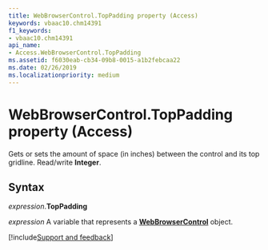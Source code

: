 ```yaml
---
title: WebBrowserControl.TopPadding property (Access)
keywords: vbaac10.chm14391
f1_keywords:
- vbaac10.chm14391
api_name:
- Access.WebBrowserControl.TopPadding
ms.assetid: f6030eab-cb34-09b8-0015-a1b2febcaa22
ms.date: 02/26/2019
ms.localizationpriority: medium
---
```



# WebBrowserControl.TopPadding property (Access)

Gets or sets the amount of space (in inches) between the control and its top gridline. Read/write **Integer**.


## Syntax

_expression_.**TopPadding**

_expression_ A variable that represents a **[WebBrowserControl](Access.WebBrowserControl.md)** object.




[!include[Support and feedback](~/includes/feedback-boilerplate.md)]